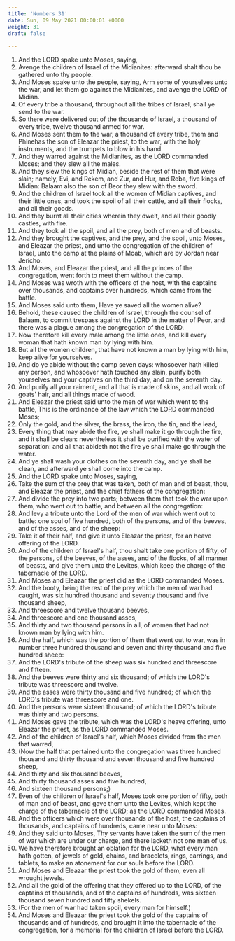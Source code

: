 ```yaml
---
title: 'Numbers 31'
date: Sun, 09 May 2021 00:00:01 +0000
weight: 31
draft: false
  
---
```


1. And the LORD spake unto Moses, saying,
2. Avenge the children of Israel of the Midianites: afterward shalt thou be gathered unto thy people.
3. And Moses spake unto the people, saying, Arm some of yourselves unto the war, and let them go against the Midianites, and avenge the LORD of Midian.
4. Of every tribe a thousand, throughout all the tribes of Israel, shall ye send to the war.
5. So there were delivered out of the thousands of Israel, a thousand of every tribe, twelve thousand armed for war.
6. And Moses sent them to the war, a thousand of every tribe, them and Phinehas the son of Eleazar the priest, to the war, with the holy instruments, and the trumpets to blow in his hand.
7. And they warred against the Midianites, as the LORD commanded Moses; and they slew all the males.
8. And they slew the kings of Midian, beside the rest of them that were slain; namely, Evi, and Rekem, and Zur, and Hur, and Reba, five kings of Midian: Balaam also the son of Beor they slew with the sword.
9. And the children of Israel took all the women of Midian captives, and their little ones, and took the spoil of all their cattle, and all their flocks, and all their goods.
10. And they burnt all their cities wherein they dwelt, and all their goodly castles, with fire.
11. And they took all the spoil, and all the prey, both of men and of beasts.
12. And they brought the captives, and the prey, and the spoil, unto Moses, and Eleazar the priest, and unto the congregation of the children of Israel, unto the camp at the plains of Moab, which are by Jordan near Jericho.
13. And Moses, and Eleazar the priest, and all the princes of the congregation, went forth to meet them without the camp.
14. And Moses was wroth with the officers of the host, with the captains over thousands, and captains over hundreds, which came from the battle.
15. And Moses said unto them, Have ye saved all the women alive?
16. Behold, these caused the children of Israel, through the counsel of Balaam, to commit trespass against the LORD in the matter of Peor, and there was a plague among the congregation of the LORD.
17. Now therefore kill every male among the little ones, and kill every woman that hath known man by lying with him.
18. But all the women children, that have not known a man by lying with him, keep alive for yourselves.
19. And do ye abide without the camp seven days: whosoever hath killed any person, and whosoever hath touched any slain, purify both yourselves and your captives on the third day, and on the seventh day.
20. And purify all your raiment, and all that is made of skins, and all work of goats' hair, and all things made of wood.
21. And Eleazar the priest said unto the men of war which went to the battle, This is the ordinance of the law which the LORD commanded Moses;
22. Only the gold, and the silver, the brass, the iron, the tin, and the lead,
23. Every thing that may abide the fire, ye shall make it go through the fire, and it shall be clean: nevertheless it shall be purified with the water of separation: and all that abideth not the fire ye shall make go through the water.
24. And ye shall wash your clothes on the seventh day, and ye shall be clean, and afterward ye shall come into the camp.
25. And the LORD spake unto Moses, saying,
26. Take the sum of the prey that was taken, both of man and of beast, thou, and Eleazar the priest, and the chief fathers of the congregation:
27. And divide the prey into two parts; between them that took the war upon them, who went out to battle, and between all the congregation:
28. And levy a tribute unto the Lord of the men of war which went out to battle: one soul of five hundred, both of the persons, and of the beeves, and of the asses, and of the sheep:
29. Take it of their half, and give it unto Eleazar the priest, for an heave offering of the LORD.
30. And of the children of Israel's half, thou shalt take one portion of fifty, of the persons, of the beeves, of the asses, and of the flocks, of all manner of beasts, and give them unto the Levites, which keep the charge of the tabernacle of the LORD.
31. And Moses and Eleazar the priest did as the LORD commanded Moses.
32. And the booty, being the rest of the prey which the men of war had caught, was six hundred thousand and seventy thousand and five thousand sheep,
33. And threescore and twelve thousand beeves,
34. And threescore and one thousand asses,
35. And thirty and two thousand persons in all, of women that had not known man by lying with him.
36. And the half, which was the portion of them that went out to war, was in number three hundred thousand and seven and thirty thousand and five hundred sheep:
37. And the LORD's tribute of the sheep was six hundred and threescore and fifteen.
38. And the beeves were thirty and six thousand; of which the LORD's tribute was threescore and twelve.
39. And the asses were thirty thousand and five hundred; of which the LORD's tribute was threescore and one.
40. And the persons were sixteen thousand; of which the LORD's tribute was thirty and two persons.
41. And Moses gave the tribute, which was the LORD's heave offering, unto Eleazar the priest, as the LORD commanded Moses.
42. And of the children of Israel's half, which Moses divided from the men that warred,
43. (Now the half that pertained unto the congregation was three hundred thousand and thirty thousand and seven thousand and five hundred sheep,
44. And thirty and six thousand beeves,
45. And thirty thousand asses and five hundred,
46. And sixteen thousand persons;)
47. Even of the children of Israel's half, Moses took one portion of fifty, both of man and of beast, and gave them unto the Levites, which kept the charge of the tabernacle of the LORD; as the LORD commanded Moses.
48. And the officers which were over thousands of the host, the captains of thousands, and captains of hundreds, came near unto Moses:
49. And they said unto Moses, Thy servants have taken the sum of the men of war which are under our charge, and there lacketh not one man of us.
50. We have therefore brought an oblation for the LORD, what every man hath gotten, of jewels of gold, chains, and bracelets, rings, earrings, and tablets, to make an atonement for our souls before the LORD.
51. And Moses and Eleazar the priest took the gold of them, even all wrought jewels.
52. And all the gold of the offering that they offered up to the LORD, of the captains of thousands, and of the captains of hundreds, was sixteen thousand seven hundred and fifty shekels.
53. (For the men of war had taken spoil, every man for himself.)
54. And Moses and Eleazar the priest took the gold of the captains of thousands and of hundreds, and brought it into the tabernacle of the congregation, for a memorial for the children of Israel before the LORD.
